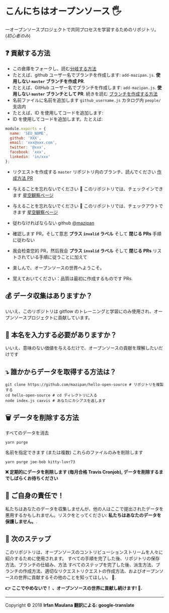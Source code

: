 # こんにちはオープンソース 🖐️

一オープンソースプロジェクトで共同プロセスを学習するためのリポジトリ。(_初心者のみ_)

## ❓ 貢献する方法

- この倉庫をフォークし、読む[分岐する方法](https://help.github.com/articles/fork-a-repo/)
- たとえば、github ユーザー名でブランチを作成します: `add-mazipan.js`. **使用しない `master` ブランチを作成 PR**.
- たとえば、GitHub ユーザー名でブランチを作成します: `add-mazipan.js`. **使用しない `master` ブランチとして PR**. 続きを読む [ブランチを作成する方法](https://help.github.com/articles/creating-and-deleting-branches-within-your-repository/)
- 名前ファイルに名前を追加します `github_username.js` カタログ内 `people/` 支店内
- たとえば、ID を使用してコードを追加します:
- ID を使用してコードを追加します。たとえば:

```js
module.exports = {
  name: 'SEU_NOME',
  github: 'XXX',
  email: 'xxx@xxx.com',
  twitter: '@xxx',
  facebook: 'xxx',
  linkedin: 'in/xxx'
};
```

- リクエストを作成する `master` リポジトリ内のブランチ、読んでください [作成方法 PR](https://help.github.com/articles/creating-a-pull-request/)

- 与えることを忘れないでください 🌟 このリポジトリでは、チェックインできます [星空観察ページ](https://github.com/mazipan/hello-open-source/stargazers)
- 与えることを忘れないでください 🌟 このリポジトリでは、チェックアウトできます [星空観察ページ](https://github.com/mazipan/hello-open-source/stargazers)

- 従わなければならない github [@mazipan](https://github.com/mazipan)
- 確認します PR，そして意志 **プラス `invalid` ラベル** そして **閉じる PRs** 手順に従わない
- 我会检查您的 PR，然后我会 **プラス `invalid` ラベル** そして **閉じる PRs** リストされている手順に従うことに加えて
- 楽しんで、オープンソースの世界へようこそ。
- 覚えておいてください：品質は最初に作成するものです PRs.

## 💰 データ収集はありますか？

いいえ、このリポジトリは gitflow のトレーニングと学習にのみ使用され、オープンソースプロジェクトに貢献しています。

## 🥶 本名を入力する必要がありますか？

いいえ、意味のない価値を与えるだけで、オープンソースの貢献を理解したいだけです

## ⤵️ 誰かからデータを取得する方法は？

```shell
git clone https://github.com/mazipan/hello-open-source # リポジトリを複製する
cd hello-open-source # cd ディレクトリに入る
node index.js caxvis # あなたにカシアスを返します
```

## 🗑️ データを削除する方法

すべてのデータを消去

```shell
yarn purge
```

名前を指定できます (または複数) これらのファイルのみを削除します

```shell
yarn purge joe-bob kitty-luvr73
```

**❌ 定期的にデータを削除します (毎月合格 Travis Cronjob), データを削除するまでしばらくお待ちください**

## 🙈 ご自身の責任で！

私たちはあなたのデータを収集しませんが、他の人はここで提出されたデータを悪用するかもしれません。リスクをとってください: **私たちはあなたのデータを保護しません。**.

## 🚶 次のステップ

このリポジトリは、オープンソースのコントリビューションストリームを人々に紹介するために使用されます。
すべての手順を完了した後、リポジトリの保存方法、ブランチの仕組み、方法
すべてのステップを完了した後、派生方法、ブランチの作成方法、適切なリクエストリクエストの作成方法、およびオープンソースの世界に貢献するその他のことを知ってほしい。 🥳.

**👉 ここでやめないで！ 、オープンソースの世界に貢献し続けます! 🙏.**

---

Copyright © 2018 **Irfan Maulana 翻訳による: google-translate**
